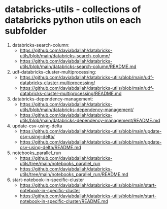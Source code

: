 # databricks-utils - collections of databricks python utils on each subfolder

1. databricks-search-column:
    * https://github.com/daviabdallah/databricks-utils/blob/main/databricks-search-column/
    * https://github.com/daviabdallah/databricks-utils/blob/main/databricks-search-column/README.md
2. udf-databricks-cluster-multiprocessing:
    * https://github.com/daviabdallah/databricks-utils/blob/main/udf-databricks-cluster-multiprocessing/
    * https://github.com/daviabdallah/databricks-utils/blob/main/udf-databricks-cluster-multiprocessing/README.md
3. databricks-dependency-management:
    * https://github.com/daviabdallah/databricks-utils/blob/main/databricks-dependency-management/
    * https://github.com/daviabdallah/databricks-utils/blob/main/databricks-dependency-management/README.md
4. update-csv-using-delta
    * https://github.com/daviabdallah/databricks-utils/blob/main/update-csv-using-delta/
    * https://github.com/daviabdallah/databricks-utils/blob/main/update-csv-using-delta/README.md
5. notebooks_parallel_run
    * https://github.com/daviabdallah/databricks-utils/tree/main/notebooks_parallel_run
    * https://github.com/daviabdallah/databricks-utils/tree/main/notebooks_parallel_run/README.md
6. start-notebook-in-specific-cluster
   * https://github.com/daviabdallah/databricks-utils/blob/main/start-notebook-in-specific-cluster
   * https://github.com/daviabdallah/databricks-utils/blob/main/start-notebook-in-specific-cluster/README.md
